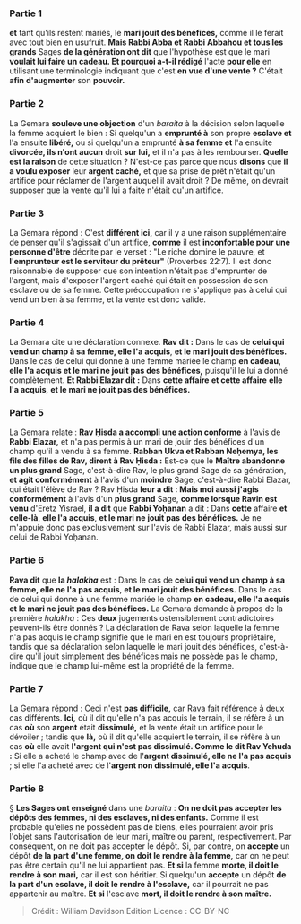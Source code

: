 
### Partie 1
<b>et</b> tant qu'ils restent mariés, le <b>mari jouit des bénéfices,</b> comme il le ferait avec tout bien en usufruit. <b>Mais Rabbi Abba et Rabbi Abbahou et tous les grands</b> Sages <b>de la génération ont dit</b> que l'hypothèse est que le mari <b>voulait lui faire un cadeau. Et pourquoi a-t-il rédigé</b> l'acte <b>pour elle</b> en utilisant une terminologie indiquant que c'est <b>en vue d'une vente ?</b> C'était <b>afin d'augmenter</b> son <b>pouvoir.</b>

### Partie 2
La Gemara <b>souleve une objection</b> d'un <i>baraita</i> à la décision selon laquelle la femme acquiert le bien : Si quelqu'un a <b>emprunté à</b> son propre <b>esclave et</b> l'a ensuite <b>libéré,</b> ou si quelqu'un a emprunté <b>à sa femme et</b> l'a ensuite <b>divorcée, ils n'ont aucun</b> droit <b>sur lui,</b> et il n'a pas à les rembourser. <b>Quelle est la raison</b> de cette situation ? N'est-ce pas parce que</b> nous <b>disons</b> que <b>il a voulu exposer</b> leur <b>argent caché,</b> et que sa prise de prêt n'était qu'un artifice pour réclamer de l'argent auquel il avait droit ? De même, on devrait supposer que la vente qu'il lui a faite n'était qu'un artifice.

### Partie 3
La Gemara répond : C'est <b>différent ici,</b> car il y a une raison supplémentaire de penser qu'il s'agissait d'un artifice, <b>comme</b> il est <b>inconfortable pour une personne d'être</b> décrite par le verset : "Le riche domine le pauvre, et <b>l'emprunteur est le serviteur du prêteur"</b> (Proverbes 22:7). Il est donc raisonnable de supposer que son intention n'était pas d'emprunter de l'argent, mais d'exposer l'argent caché qui était en possession de son esclave ou de sa femme. Cette préoccupation ne s'applique pas à celui qui vend un bien à sa femme, et la vente est donc valide.

### Partie 4
La Gemara cite une déclaration connexe. <b>Rav dit :</b> Dans le cas de <b>celui qui vend un champ à sa femme, elle l'a acquis</b>, <b>et le mari jouit des bénéfices.</b> Dans le cas de celui qui donne à une femme mariée le champ <b>en cadeau, elle l'a acquis et le mari ne jouit pas des bénéfices,</b> puisqu'il le lui a donné complètement. <b>Et Rabbi Elazar dit :</b> Dans <b>cette affaire</b> <b>et cette affaire</b> <b>elle l'a acquis</b>, <b>et le mari ne jouit pas des bénéfices.</b>

### Partie 5
La Gemara relate : <b>Rav Ḥisda a accompli une action conforme</b> à l'avis de <b>Rabbi Elazar,</b> et n'a pas permis à un mari de jouir des bénéfices d'un champ qu'il a vendu à sa femme. <b>Rabban Ukva et Rabban Neḥemya, les fils des filles de Rav, dirent à Rav Ḥisda :</b> Est-ce que le <b>Maître abandonne un plus grand</b> Sage, c'est-à-dire Rav, le plus grand Sage de sa génération, <b>et agit conformément</b> à l'avis d'un <b>moindre</b> Sage, c'est-à-dire Rabbi Elazar, qui était l'élève de Rav ? Rav Ḥisda <b>leur a dit : Mais moi aussi j'agis conformément</b> à l'avis d'un <b>plus grand</b> Sage, <b>comme lorsque Ravin est venu</b> d'Eretz Yisrael, <b>il a dit</b> que <b>Rabbi Yoḥanan</b> a dit : Dans <b>cette</b> affaire <b>et celle-là</b>, <b>elle l'a acquis</b>, <b>et le mari ne jouit pas des bénéfices.</b> Je ne m'appuie donc pas exclusivement sur l'avis de Rabbi Elazar, mais aussi sur celui de Rabbi Yoḥanan.

### Partie 6
<b>Rava dit</b> que <b>la <i>halakha</i></b> est : Dans le cas de <b>celui qui vend un champ à sa femme, elle ne l'a pas acquis</b>, <b>et le mari jouit des bénéfices.</b> Dans le cas de celui qui donne à une femme mariée le champ <b>en cadeau, elle l'a acquis et le mari ne jouit pas des bénéfices.</b> La Gemara demande à propos de la première <i>halakha</i> : Ces <b>deux</b> jugements ostensiblement contradictoires peuvent-ils être donnés ? La déclaration de Rava selon laquelle la femme n'a pas acquis le champ signifie que le mari en est toujours propriétaire, tandis que sa déclaration selon laquelle le mari jouit des bénéfices, c'est-à-dire qu'il jouit simplement des bénéfices mais ne possède pas le champ, indique que le champ lui-même est la propriété de la femme.

### Partie 7
La Gemara répond : Ceci n'est <b>pas difficile,</b> car Rava fait référence à deux cas différents. <b>Ici,</b> où il dit qu'elle n'a pas acquis le terrain, il se réfère à un cas <b>où</b> son <b>argent</b> était <b>dissimulé,</b> et la vente était un artifice pour le dévoiler ; tandis que <b>là,</b> où il dit qu'elle acquiert le terrain, il se réfère à un cas <b>où</b> elle avait <b>l'argent qui n'est pas dissimulé. Comme le dit Rav Yehuda :</b> Si elle a acheté le champ avec de l'<b>argent dissimulé, elle ne l'a pas acquis</b> ; si elle l'a acheté avec de l'<b>argent non dissimulé, elle l'a acquis</b>.

### Partie 8
§ <b>Les Sages ont enseigné</b> dans une <i>baraita</i> : <b>On ne doit pas accepter les dépôts des femmes, ni des esclaves, ni des enfants.</b> Comme il est probable qu'elles ne possèdent pas de biens, elles pourraient avoir pris l'objet sans l'autorisation de leur mari, maître ou parent, respectivement. Par conséquent, on ne doit pas accepter le dépôt. Si, par contre, on <b>accepte</b> un dépôt <b>de la part d'une femme, on doit le rendre à la femme,</b> car on ne peut pas être certain qu'il ne lui appartient pas. <b>Et si</b> la femme <b>morte, il doit le rendre à son mari,</b> car il est son héritier. Si quelqu'un <b>accepte</b> un dépôt <b>de la part d'un esclave, il doit le rendre à l'esclave,</b> car il pourrait ne pas appartenir au maître. <b>Et si</b> l'esclave <b>mort, il doit le rendre à son maître.</b>

>Crédit : William Davidson Edition
>Licence : CC-BY-NC